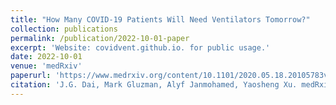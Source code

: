 ```yaml
---
title: "How Many COVID-19 Patients Will Need Ventilators Tomorrow?"
collection: publications
permalink: /publication/2022-10-01-paper
excerpt: 'Website: covidvent.github.io. for public usage.'
date: 2022-10-01
venue: 'medRxiv'
paperurl: 'https://www.medrxiv.org/content/10.1101/2020.05.18.20105783v2.full'
citation: 'J.G. Dai, Mark Gluzman, Alyf Janmohamed, Yaosheng Xu. medRxiv. doi: https://doi.org/10.1101/2020.05.18.20105783'
---
```

